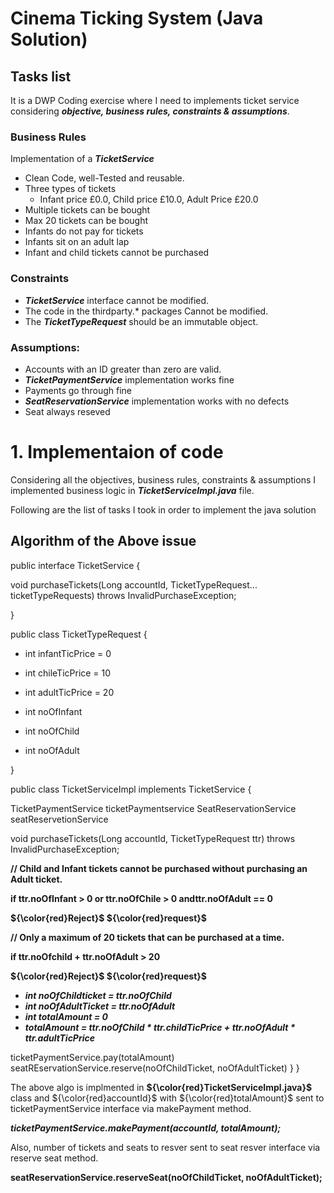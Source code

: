 # Cinema Ticking System (Java Solution)

## Tasks list

It is a DWP Coding exercise where I need to implements ticket service considering ***objective, business rules, constraints & assumptions***.

### Business Rules
 Implementation of a ***TicketService***
  - Clean Code, well-Tested and reusable.
   - Three types of tickets
     - Infant price £0.0, Child price £10.0, Adult Price £20.0
   - Multiple tickets can be bought
   - Max 20 tickets can be bought
   - Infants do not pay for tickets
   - Infants sit on an adult lap
   - Infant and child tickets cannot be purchased
### Constraints
  - ***TicketService*** interface cannot be modified.
  - The code in the thirdparty.* packages Cannot be modified.
  - The ***TicketTypeRequest*** should be an immutable object.

### Assumptions:

  - Accounts with an ID greater than zero are valid.
  - ***TicketPaymentService*** implementation works fine
  - Payments go through fine
  - ***SeatReservationService*** implementation works with no defects
  - Seat always reseved

# 1. Implementaion of code

Considering all the objectives, business rules, constraints & assumptions I implemented business logic in ***TicketServiceImpl.java*** file. 

Following are the list of tasks I took in order to implement the java solution 

## Algorithm of the Above issue

public interface TicketService {

void purchaseTickets(Long accountId, TicketTypeRequest... ticketTypeRequests) throws InvalidPurchaseException;

}

public class TicketTypeRequest {

- int infantTicPrice = 0
- int chileTicPrice = 10
- int adultTicPrice = 20

- int noOfInfant
- int noOfChild
- int noOfAdult

}

public class TicketServiceImpl implements TicketService {

TicketPaymentService ticketPaymentservice
SeatReservationService seatReservetionService


void purchaseTickets(Long accountId, TicketTypeRequest ttr) throws InvalidPurchaseException;

**// Child and Infant tickets cannot be purchased without purchasing an Adult ticket.**

**if ttr.noOfInfant > 0 or ttr.noOfChile > 0 andttr.noOfAdult == 0**

**${\color{red}Reject}$ ${\color{red}request}$**

**// Only a maximum of 20 tickets that can be purchased at a time.**

**if ttr.noOfchild + ttr.noOfAdult > 20**

**${\color{red}Reject}$ ${\color{red}request}$**


- ***int noOfChildticket = ttr.noOfChild***
- ***int noOfAdultTicket = ttr.noOfAdult***
- ***int totalAmount = 0***
-  ***totalAmount = ttr.noOfChild * ttr.childTicPrice + ttr.noOfAdult * ttr.adultTicPrice***

ticketPaymentService.pay(totalAmount)
seatREservationService.reserve(noOfChildTicket, noOfAdultTicket)
}
}

The above algo is implmented in **${\color{red}TicketServiceImpl.java}$** class and ${\color{red}accountId}$ with ${\color{red}totalAmount}$ sent to ticketPaymentService interface via makePayment method.  

***ticketPaymentService.makePayment(accountId, totalAmount);***

Also, number of tickets and seats to resver sent to seat resver interface via reserve seat method.

**seatReservationService.reserveSeat(noOfChildTicket, noOfAdultTicket);**



